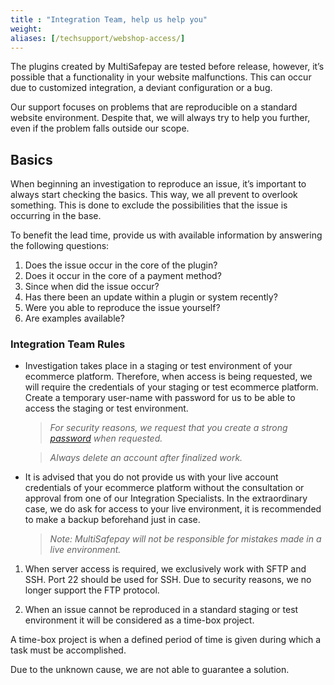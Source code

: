 ```yaml
---
title : "Integration Team, help us help you"
weight:
aliases: [/techsupport/webshop-access/]
---
```


The plugins created by MultiSafepay are tested before release, however, it’s possible that a functionality in your website malfunctions. This can occur due to customized integration, a deviant configuration or a bug.

Our support focuses on problems that are reproducible on a standard website environment. Despite that, we will always try to help you further, even if the problem falls outside our scope.

## Basics 
When beginning an investigation to reproduce an issue, it’s important to always start checking the basics. This way, we all prevent to overlook something. This is done to exclude the possibilities that the issue is occurring in the base.

To benefit the lead time, provide us with available information by answering the following questions:

1. Does the issue occur in the core of the plugin?
2. Does it occur in the core of a payment method?
3. Since when did the issue occur?
4. Has there been an update within a plugin or system recently?
5. Were you able to reproduce the issue yourself?
6. Are examples available?

### Integration Team Rules


* Investigation takes place in a staging or test environment of your ecommerce platform. Therefore, when access is being requested, we will require the credentials of your staging or test ecommerce platform. Create a temporary user-name with password for us to be able to access the staging or test environment.  

   >_For security reasons, we request that you create a strong [password](https://www.lastpass.com/nl/password-generator) when requested._

   >_Always delete an account after finalized work._

* It is advised that you do not provide us with your live account credentials of your ecommerce platform without the consultation or approval from one of our Integration Specialists. In the extraordinary case, we do ask for access to your live environment, it is recommended to make a backup beforehand just in case.

  >_Note: MultiSafepay will not be responsible for mistakes made in a live environment._

1. When server access is required, we exclusively work with SFTP and SSH. Port 22 should be used for SSH. Due to security reasons, we no longer support the FTP protocol.

2. When an issue cannot be reproduced in a standard staging or test environment it will be considered as a time-box project.

  A time-box project is when a defined period of time is given during which a task must be accomplished.

  Due to the unknown cause, we are not able to guarantee a solution.
